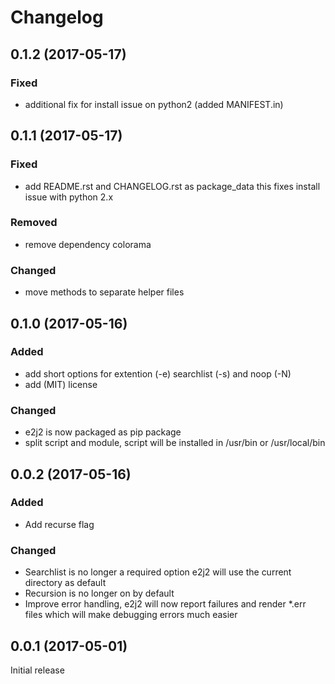 # Changelog

## 0.1.2 (2017-05-17)

### Fixed
- additional fix for install issue on python2 (added MANIFEST.in)

## 0.1.1 (2017-05-17)

### Fixed
- add README.rst and CHANGELOG.rst as package_data this fixes install issue with python 2.x

### Removed
- remove dependency colorama

### Changed
- move methods to separate helper files

## 0.1.0 (2017-05-16)

### Added
+ add short options for extention (-e) searchlist (-s) and noop (-N)
+ add (MIT) license

### Changed
* e2j2 is now packaged as pip package
* split script and module, script will be installed in /usr/bin or /usr/local/bin

## 0.0.2 (2017-05-16)

### Added
- Add recurse flag

### Changed
- Searchlist is no longer a required option e2j2 will use the current directory as default
- Recursion is no longer on by default
- Improve error handling, e2j2 will now report failures and render *.err files which will make debugging errors much easier

## 0.0.1 (2017-05-01)

Initial release